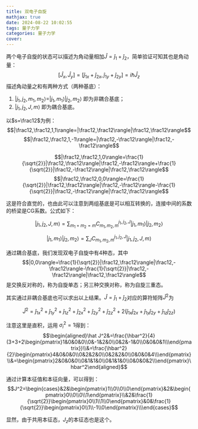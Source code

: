 ```yaml
---
title: 双电子自旋
mathjax: true
date: 2024-08-22 10:02:55
tags: 量子力学
categories: 量子力学
cover:
---
```

两个电子自旋的状态可以描述为角动量相加$\hat J=\hat j_1+\hat j_2$，简单验证可知其也是角动量：
$$[\hat J_x,\hat J_y]=[\hat j_{1x}+\hat j_{2x},\hat j_{1y}+\hat j_{2y}]=i\hbar \hat J_z$$
描述角动量之和有两种方式（两种基底）：
1.  $|j_1,j_2,m_1,m_2\rangle=|j_1,m_1\rangle|j_2,m_2\rangle$ 即为非耦合基底；
2.  $|j_1,j_2,J,m\rangle$ 即为耦合基底。

以$s=\frac12$为例：
$$|\frac12,\frac12,1,1\rangle=|\frac12,\frac12\rangle|\frac12,\frac12\rangle$$
$$|\frac12,\frac12,1,-1\rangle=|\frac12,-\frac12\rangle|\frac12,-\frac12\rangle$$

$$|\frac12,\frac12,1,0\rangle=\frac{1}{\sqrt{2}}|\frac12,\frac12\rangle|\frac12,-\frac12\rangle+\frac{1}{\sqrt{2}}|\frac12,-\frac12\rangle|\frac12,\frac12\rangle$$
$$|\frac12,\frac12,0,0\rangle=\frac{1}{\sqrt{2}}|\frac12,\frac12\rangle|\frac12,-\frac12\rangle-\frac{1}{\sqrt{2}}|\frac12,-\frac12\rangle|\frac12,\frac12\rangle$$

这是符合直觉的，也由此可以注意到两组基底是可以相互转换的，连接中间的系数的桥梁是CG系数。公式如下：

$$|j_1,j_2,J,m\rangle=\sum_{m_1+m_2=m}C_{m_1,m_2,m}^{j_1,j_2,J}|j_1,m_1\rangle|j_2,m_2\rangle$$

$$|j_1,m_1\rangle|j_2,m_2\rangle=\sum_{J}C_{m_1,m_2,m}^{j_1,j_2,J}|j_1,j_2,J,m\rangle$$

通过耦合基底，我们发现双电子自旋中有4种态，其中
$$|0,0\rangle=\frac{1}{\sqrt{2}}|\frac12,\frac12\rangle|\frac12,-\frac12\rangle-\frac{1}{\sqrt{2}}|\frac12,-\frac12\rangle|\frac12,\frac12\rangle$$
是交换反对称的，称为自旋单态；另三种交换对称，称为自旋三重态。

其实通过非耦合基底也可以求出以上结果。$\hat J=\hat j_1+\hat j_2$对应的算符矩阵$\hat J^2$为


$$\hat J^2=\hat j_{1x}^2+\hat j_{1y}^2+\hat j_{1z}^2+\hat j_{2x}^2+\hat j_{2y}^2+\hat j_{2z}^2+2(\hat j_{1x}\hat j_{2x}+\hat j_{1y}\hat j_{2y}+\hat j_{1z}\hat j_{2z})$$

注意这里是直积，运用 $\sigma_i^2=1$得到：
$$\begin{aligned}\hat J^2&=\frac{\hbar^2}{4}(3+3+2\begin{pmatrix}1&0&0&0\\0&-1&2&0\\0&2&-1&0\\0&0&0&1\\\end{pmatrix})\\&=\frac{\hbar^2}{2}\begin{pmatrix}4&0&0&0\\0&2&2&0\\0&2&2&0\\0&0&0&4\\\end{pmatrix}\\&=\begin{pmatrix}2&0&0&0\\0&1&1&0\\0&1&1&0\\0&0&0&2\\\end{pmatrix}\hbar^2\end{aligned}$$

通过计算本征值和本征向量，可以得到：
$$J^2=\begin{cases}&2&\begin{pmatrix}1\\0\\0\\0\end{pmatrix}&2&\begin{pmatrix}0\\0\\0\\1\end{pmatrix}\\&2&\frac{1}{\sqrt{2}}\begin{pmatrix}0\\1\\1\\0\end{pmatrix}&0&\frac{1}{\sqrt{2}}\begin{pmatrix}0\\1\\-1\\0\end{pmatrix}\\\end{cases}$$

显然，由于共用本征态，$J_z$的本征态也是这个。
